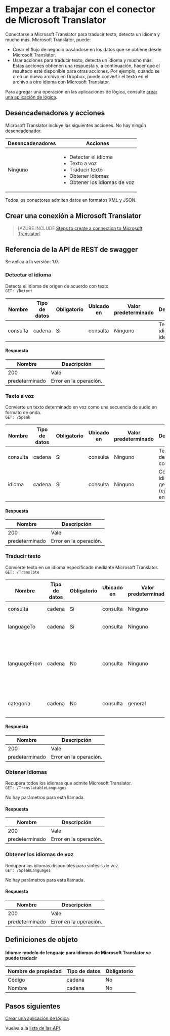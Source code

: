 <properties
    pageTitle="Agregar Microsoft Translator en las aplicaciones de lógica | Microsoft Azure"
    description="Información general sobre el conector de Microsoft Translator con parámetros de la API de REST"
    services=""
    suite=""
    documentationCenter="" 
    authors="MandiOhlinger"
    manager="erikre"
    editor=""
    tags="connectors"/>

<tags
   ms.service="multiple"
   ms.devlang="na"
   ms.topic="article"
   ms.tgt_pltfrm="na"
   ms.workload="na" 
   ms.date="08/18/2016"
   ms.author="mandia"/>

# <a name="get-started-with-the-microsoft-translator-connector"></a>Empezar a trabajar con el conector de Microsoft Translator
Conectarse a Microsoft Translator para traducir texto, detecta un idioma y mucho más. Microsoft Translator, puede: 

- Crear el flujo de negocio basándose en los datos que se obtiene desde Microsoft Translator. 
- Usar acciones para traducir texto, detecta un idioma y mucho más. Estas acciones obtienen una respuesta y, a continuación, hacer que el resultado esté disponible para otras acciones. Por ejemplo, cuando se crea un nuevo archivo en Dropbox, puede convertir el texto en el archivo a otro idioma con Microsoft Translator.

Para agregar una operación en las aplicaciones de lógica, consulte [crear una aplicación de lógica](../app-service-logic/app-service-logic-create-a-logic-app.md).

## <a name="triggers-and-actions"></a>Desencadenadores y acciones
Microsoft Translator incluye las siguientes acciones. No hay ningún desencadenador.

Desencadenadores | Acciones
--- | ---
Ninguno | <ul><li>Detectar el idioma</li><li>Texto a voz</li><li>Traducir texto</li><li>Obtener idiomas</li><li>Obtener los idiomas de voz</li></ul>

Todos los conectores admiten datos en formatos XML y JSON.


## <a name="create-a-connection-to-microsoft-translator"></a>Crear una conexión a Microsoft Translator

>[AZURE.INCLUDE [Steps to create a connection to Microsoft Translator](../../includes/connectors-create-api-microsofttranslator.md)]


## <a name="swagger-rest-api-reference"></a>Referencia de la API de REST de swagger
Se aplica a la versión: 1.0.

### <a name="detect-language"></a>Detectar el idioma    
Detecta el idioma de origen de acuerdo con texto.  
```GET: /Detect```

| Nombre| Tipo de datos|Obligatorio|Ubicado en|Valor predeterminado|Descripción|
| ---|---|---|---|---|---|
|consulta|cadena|Sí|consulta|Ninguno |Texto cuyo idioma se identificarán|

#### <a name="response"></a>Respuesta
|Nombre|Descripción|
|---|---|
|200|Vale|
|predeterminado|Error en la operación.|


### <a name="text-to-speech"></a>Texto a voz    
Convierte un texto determinado en voz como una secuencia de audio en formato de onda.  
```GET: /Speak```

| Nombre| Tipo de datos|Obligatorio|Ubicado en|Valor predeterminado|Descripción|
| ---|---|---|---|---|---|
|consulta|cadena|Sí|consulta|Ninguno |Texto que desea convertir|
|idioma|cadena|Sí|consulta|Ninguno |Código de idioma para generar voz (ejemplo: ' en-us')|

#### <a name="response"></a>Respuesta
|Nombre|Descripción|
|---|---|
|200|Vale|
|predeterminado|Error en la operación.|


### <a name="translate-text"></a>Traducir texto    
Convierte texto en un idioma especificado mediante Microsoft Translator.  
```GET: /Translate```

| Nombre| Tipo de datos|Obligatorio|Ubicado en|Valor predeterminado|Descripción|
| ---|---|---|---|---|---|
|consulta|cadena|Sí|consulta|Ninguno |Texto para traducir|
|languageTo|cadena|Sí|consulta| Ninguno|Código de idioma de destino (ejemplo: 'NG')|
|languageFrom|cadena|No|consulta|Ninguno |Idioma de origen; Si no se proporciona, Microsoft Translator intentará detectar automáticamente. (ejemplo: corto)|
|categoría|cadena|No|consulta|general |Categoría de traducción (predeterminado: 'general')|

#### <a name="response"></a>Respuesta
|Nombre|Descripción|
|---|---|
|200|Vale|
|predeterminado|Error en la operación.|


### <a name="get-languages"></a>Obtener idiomas    
Recupera todos los idiomas que admite Microsoft Translator.  
```GET: /TranslatableLanguages```

No hay parámetros para esta llamada. 

#### <a name="response"></a>Respuesta
|Nombre|Descripción|
|---|---|
|200|Vale|
|predeterminado|Error en la operación.|


### <a name="get-speech-languages"></a>Obtener los idiomas de voz    
Recupera los idiomas disponibles para síntesis de voz.  
```GET: /SpeakLanguages``` 

No hay parámetros para esta llamada.

#### <a name="response"></a>Respuesta
|Nombre|Descripción|
|---|---|
|200|Vale|
|predeterminado|Error en la operación.|

## <a name="object-definitions"></a>Definiciones de objeto

#### <a name="language-language-model-for-microsoft-translator-translatable-languages"></a>Idioma: modelo de lenguaje para idiomas de Microsoft Translator se puede traducir

|Nombre de propiedad | Tipo de datos | Obligatorio|
|---|---|---|
|Código|cadena|No|
|Nombre|cadena|No|


## <a name="next-steps"></a>Pasos siguientes

[Crear una aplicación de lógica](../app-service-logic/app-service-logic-create-a-logic-app.md).

Vuelva a la [lista de las API](apis-list.md).


<!--References-->
[5]: https://datamarket.azure.com/developer/applications/
[6]: ./media/connectors-create-api-microsofttranslator/register-your-application.png
